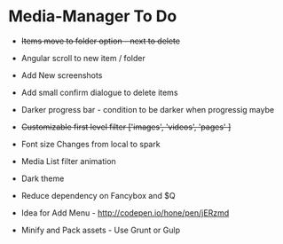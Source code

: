 
# Media-Manager To Do

* ~~Items move to folder option - next to delete~~
* Angular scroll to new item / folder
* Add New screenshots
* Add small confirm dialogue to delete items 

* Darker progress bar - condition to be darker when progressig maybe
* ~~Customizable first level filter ['images', 'videos', 'pages' ]~~
* Font size Changes from local to spark
* Media List filter animation
* Dark theme
* Reduce dependency on Fancybox and $Q
* Idea for Add Menu - http://codepen.io/hone/pen/jERzmd
* Minify and Pack assets - Use Grunt or Gulp